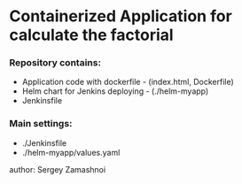 # Containerized Application for calculate the factorial 

### Repository contains: 

  - Application code with dockerfile - (index.html, Dockerfile)
  - Helm chart for Jenkins deploying - (./helm-myapp)
  - Jenkinsfile

### Main settings:

  - ./Jenkinsfile
  - ./helm-myapp/values.yaml



author: Sergey Zamashnoi
